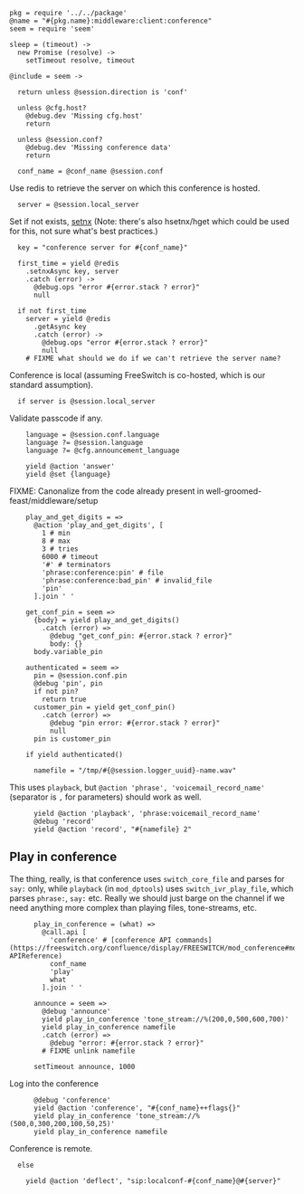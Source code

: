     pkg = require '../../package'
    @name = "#{pkg.name}:middleware:client:conference"
    seem = require 'seem'

    sleep = (timeout) ->
      new Promise (resolve) ->
        setTimeout resolve, timeout

    @include = seem ->

      return unless @session.direction is 'conf'

      unless @cfg.host?
        @debug.dev 'Missing cfg.host'
        return

      unless @session.conf?
        @debug.dev 'Missing conference data'
        return

      conf_name = @conf_name @session.conf

Use redis to retrieve the server on which this conference is hosted.

      server = @session.local_server

Set if not exists, [setnx](https://redis.io/commands/setnx)
(Note: there's also hsetnx/hget which could be used for this, not sure what's best practices.)

      key = "conference server for #{conf_name}"

      first_time = yield @redis
        .setnxAsync key, server
        .catch (error) ->
          @debug.ops "error #{error.stack ? error}"
          null

      if not first_time
        server = yield @redis
          .getAsync key
          .catch (error) ->
            @debug.ops "error #{error.stack ? error}"
            null
        # FIXME what should we do if we can't retrieve the server name?

Conference is local (assuming FreeSwitch is co-hosted, which is our standard assumption).

      if server is @session.local_server

Validate passcode if any.

        language = @session.conf.language
        language ?= @session.language
        language ?= @cfg.announcement_language

        yield @action 'answer'
        yield @set {language}

FIXME: Canonalize from the code already present in well-groomed-feast/middleware/setup

        play_and_get_digits = =>
          @action 'play_and_get_digits', [
            1 # min
            8 # max
            3 # tries
            6000 # timeout
            '#' # terminators
            'phrase:conference:pin' # file
            'phrase:conference:bad_pin' # invalid_file
            'pin'
          ].join ' '

        get_conf_pin = seem =>
          {body} = yield play_and_get_digits()
            .catch (error) =>
              @debug "get_conf_pin: #{error.stack ? error}"
              body: {}
          body.variable_pin

        authenticated = seem =>
          pin = @session.conf.pin
          @debug 'pin', pin
          if not pin?
            return true
          customer_pin = yield get_conf_pin()
            .catch (error) =>
              @debug "pin error: #{error.stack ? error}"
              null
          pin is customer_pin

        if yield authenticated()

          namefile = "/tmp/#{@session.logger_uuid}-name.wav"

This uses `playback`, but `@action 'phrase', 'voicemail_record_name'` (separator is `,` for parameters) should work as well.

          yield @action 'playback', 'phrase:voicemail_record_name'
          @debug 'record'
          yield @action 'record', "#{namefile} 2"

Play in conference
------------------

The thing, really, is that conference uses `switch_core_file` and parses for `say:` only, while `playback` (in `mod_dptools`) uses `switch_ivr_play_file`, which parses `phrase:`, `say:` etc.
Really we should just barge on the channel if we need anything more complex than playing files, tone-streams, etc.

          play_in_conference = (what) =>
            @call.api [
              'conference' # [conference API commands](https://freeswitch.org/confluence/display/FREESWITCH/mod_conference#mod_conference-APIReference)
              conf_name
              'play'
              what
            ].join ' '

          announce = seem =>
            @debug 'announce'
            yield play_in_conference 'tone_stream://%(200,0,500,600,700)'
            yield play_in_conference namefile
            .catch (error) =>
              @debug "error: #{error.stack ? error}"
            # FIXME unlink namefile

          setTimeout announce, 1000

Log into the conference

          @debug 'conference'
          yield @action 'conference', "#{conf_name}++flags{}"
          yield play_in_conference 'tone_stream://%(500,0,300,200,100,50,25)'
          yield play_in_conference namefile

Conference is remote.

      else

        yield @action 'deflect', "sip:localconf-#{conf_name}@#{server}"
